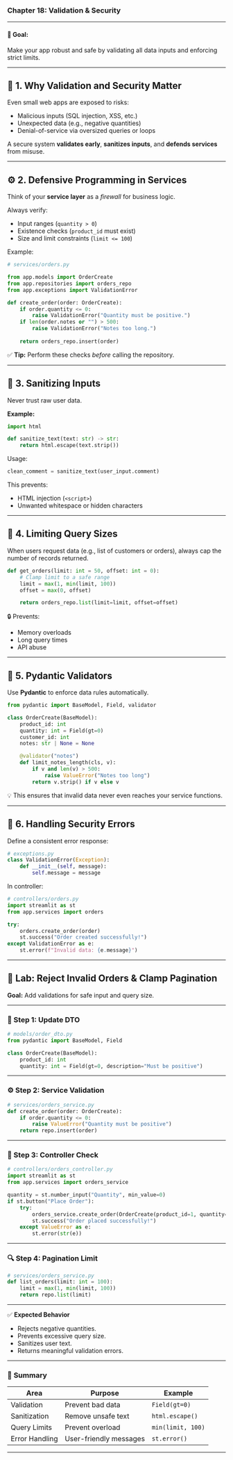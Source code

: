 ### **Chapter 18: Validation & Security**

---

#### 🎯 **Goal:**

Make your app robust and safe by validating all data inputs and enforcing strict limits.

---

## 🧩 **1. Why Validation and Security Matter**

Even small web apps are exposed to risks:

* Malicious inputs (SQL injection, XSS, etc.)
* Unexpected data (e.g., negative quantities)
* Denial-of-service via oversized queries or loops

A secure system **validates early**, **sanitizes inputs**, and **defends services** from misuse.

---

## ⚙️ **2. Defensive Programming in Services**

Think of your **service layer** as a *firewall* for business logic.

Always verify:

* Input ranges (`quantity > 0`)
* Existence checks (`product_id` must exist)
* Size and limit constraints (`limit <= 100`)

Example:

```python
# services/orders.py

from app.models import OrderCreate
from app.repositories import orders_repo
from app.exceptions import ValidationError

def create_order(order: OrderCreate):
    if order.quantity <= 0:
        raise ValidationError("Quantity must be positive.")
    if len(order.notes or "") > 500:
        raise ValidationError("Notes too long.")
    
    return orders_repo.insert(order)
```

✅ **Tip:** Perform these checks *before* calling the repository.

---

## 🧼 **3. Sanitizing Inputs**

Never trust raw user data.

**Example:**

```python
import html

def sanitize_text(text: str) -> str:
    return html.escape(text.strip())
```

Usage:

```python
clean_comment = sanitize_text(user_input.comment)
```

This prevents:

* HTML injection (`<script>`)
* Unwanted whitespace or hidden characters

---

## 🔢 **4. Limiting Query Sizes**

When users request data (e.g., list of customers or orders), always cap the number of records returned.

```python
def get_orders(limit: int = 50, offset: int = 0):
    # Clamp limit to a safe range
    limit = max(1, min(limit, 100))
    offset = max(0, offset)

    return orders_repo.list(limit=limit, offset=offset)
```

🔒 Prevents:

* Memory overloads
* Long query times
* API abuse

---

## 🧰 **5. Pydantic Validators**

Use **Pydantic** to enforce data rules automatically.

```python
from pydantic import BaseModel, Field, validator

class OrderCreate(BaseModel):
    product_id: int
    quantity: int = Field(gt=0)
    customer_id: int
    notes: str | None = None

    @validator("notes")
    def limit_notes_length(cls, v):
        if v and len(v) > 500:
            raise ValueError("Notes too long")
        return v.strip() if v else v
```

💡 This ensures that invalid data never even reaches your service functions.

---

## 🧱 **6. Handling Security Errors**

Define a consistent error response:

```python
# exceptions.py
class ValidationError(Exception):
    def __init__(self, message):
        self.message = message
```

In controller:

```python
# controllers/orders.py
import streamlit as st
from app.services import orders

try:
    orders.create_order(order)
    st.success("Order created successfully!")
except ValidationError as e:
    st.error(f"Invalid data: {e.message}")
```

---

## 🧪 **Lab: Reject Invalid Orders & Clamp Pagination**

**Goal:**
Add validations for safe input and query size.

---

### 🧠 Step 1: Update DTO

```python
# models/order_dto.py
from pydantic import BaseModel, Field

class OrderCreate(BaseModel):
    product_id: int
    quantity: int = Field(gt=0, description="Must be positive")
```

---

### ⚙️ Step 2: Service Validation

```python
# services/orders_service.py
def create_order(order: OrderCreate):
    if order.quantity <= 0:
        raise ValueError("Quantity must be positive")
    return repo.insert(order)
```

---

### 💬 Step 3: Controller Check

```python
# controllers/orders_controller.py
import streamlit as st
from app.services import orders_service

quantity = st.number_input("Quantity", min_value=0)
if st.button("Place Order"):
    try:
        orders_service.create_order(OrderCreate(product_id=1, quantity=quantity))
        st.success("Order placed successfully!")
    except ValueError as e:
        st.error(str(e))
```

---

### 🔍 Step 4: Pagination Limit

```python
# services/orders_service.py
def list_orders(limit: int = 100):
    limit = max(1, min(limit, 100))
    return repo.list(limit)
```

---

✅ **Expected Behavior**

* Rejects negative quantities.
* Prevents excessive query size.
* Sanitizes user text.
* Returns meaningful validation errors.

---

### 🧭 **Summary**

| Area           | Purpose                | Example           |
| -------------- | ---------------------- | ----------------- |
| Validation     | Prevent bad data       | `Field(gt=0)`     |
| Sanitization   | Remove unsafe text     | `html.escape()`   |
| Query Limits   | Prevent overload       | `min(limit, 100)` |
| Error Handling | User-friendly messages | `st.error()`      |

---

